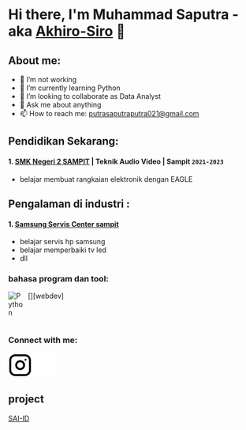 # Hi there, I'm Muhammad Saputra - aka [Akhiro-Siro](https://github.com/Akhiro-Siro) 👋  
## About me:  
- 🔭 I’m not working  
- 🌱 I’m currently learning Python  
- 👯 I’m looking to collaborate as Data Analyst  
- 💬 Ask me about anything  
- 📫 How to reach me: putrasaputraputra021@gmail.com  

## Pendidikan Sekarang:  

#### 1. [SMK Negeri 2 SAMPIT](https://smkn2sampit.sch.id/) | Teknik Audio Video | Sampit `2021-2023`  
   - belajar membuat rangkaian elektronik dengan EAGLE  

## Pengalaman di industri :  
#### 1. [Samsung Servis Center sampit](https://www.samsung.com/id/support/service-center/)  
   - belajar servis hp samsung
   - belajar memperbaiki tv led
   - dll


### bahasa program dan tool:
[<img align="left" alt="Python" width="30px" src="https://upload.wikimedia.org/wikipedia/commons/thumb/c/c3/Python-logo-notext.svg/110px-Python-logo-notext.svg.png?20100317150552" style="padding-right:10px;" />][webdev]

<br />
<br />

### Connect with me:
[![website](./img/instagram-light.svg)](https://www.instagram.com/siro_saputra/#gh-light-mode-only)[![website](./img/instagram-dark.svg)](https://www.instagram.com/siro_saputra/#gh-dark-mode-only)

## project
[SAI-ID](https://github.com/SAI-ID)
